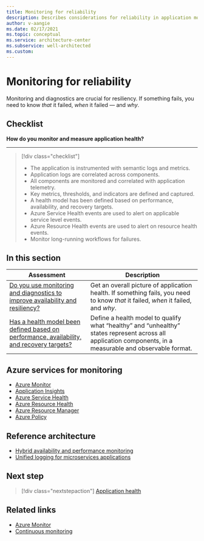 ```yaml
---
title: Monitoring for reliability
description: Describes considerations for reliability in application monitoring.
author: v-aangie
ms.date: 02/17/2021
ms.topic: conceptual
ms.service: architecture-center
ms.subservice: well-architected
ms.custom:
---
```


# Monitoring for reliability

Monitoring and diagnostics are crucial for resiliency. If something fails, you need to know *that* it failed, *when* it failed &mdash; and *why*.

## Checklist

**How do you monitor and measure application health?**
***

> [!div class="checklist"]
> - The application is instrumented with semantic logs and metrics.
> - Application logs are correlated across components.
> - All components are monitored and correlated with application telemetry.
> - Key metrics, thresholds, and indicators are defined and captured.
> - A health model has been defined based on performance, availability, and recovery targets.
> - Azure Service Health events are used to alert on applicable service level events.
> - Azure Resource Health events are used to alert on resource health events.
> - Monitor long-running workflows for failures.

## In this section

| Assessment  | Description |
| ------------- | ------------- |
| [Do you use monitoring and diagnostics to improve availability and resiliency?](/azure/architecture/framework/resiliency/monitoring)  | Get an overall picture of application health. If something fails, you need to know *that* it failed, *when* it failed, and *why*. |
| [Has a health model been defined based on performance, availability, and recovery targets?](/azure/architecture/framework/resiliency/monitor-model) | Define a health model to qualify what “healthy” and “unhealthy” states represent across all application components, in a measurable and observable format.

## Azure services for monitoring

- [Azure Monitor](https://docs.microsoft.com/azure/azure-monitor/overview)
- [Application Insights](https://docs.microsoft.com/azure/azure-monitor/app/app-insights-overview)
- [Azure Service Health](https://docs.microsoft.com/azure/service-health/service-health-overview)
- [Azure Resource Health](https://docs.microsoft.com/azure/service-health/resource-health-overview)
- [Azure Resource Manager](https://docs.microsoft.com/azure/azure-resource-manager/management/overview)
- [Azure Policy](https://docs.microsoft.com/azure/governance/policy/overview)

## Reference architecture

- [Hybrid availability and performance monitoring](https://docs.microsoft.com/azure/architecture/hybrid/hybrid-perf-monitoring)
- [Unified logging for microservices applications](https://docs.microsoft.com/azure/architecture/example-scenario/logging/unified-logging)

## Next step

>[!div class="nextstepaction"]
>[Application health](/azure/architecture/framework/resiliency/monitoring)

## Related links

- [Azure Monitor](https://azure.microsoft.com/services/monitor/)
- [Continuous monitoring](https://docs.microsoft.com/azure/azure-monitor/continuous-monitoring)